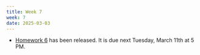 ```yaml
---
title: Week 7
week: 7
date: 2025-03-03
---
```


- [Homework 6](http://prob140.datahub.berkeley.edu/hub/user-redirect/git-pull?repo=https://github.com/stat88/content-sp25&branch=main&subPath=hw/Homework_06.ipynb) has been released. It is due next Tuesday, March 11th at 5 PM.
